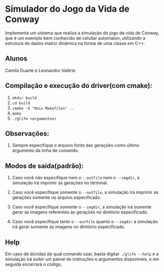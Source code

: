 # Simulador do Jogo da Vida de Conway

Implementa um sistema que realiza a simulação do jogo da
vida de Conway, que é um exemplo bem conhecido de celullar
automaton, utilizando a estrutura de dados matriz dinâmica na
forma de uma classe em C++.

## Alunos

Camila Duarte e Leonandro Valério

## Compilação e execução do driver(com cmake):
1. `mkdir build`
2. `cd build`
3. `cmake -G "Unix Makefiles" ..`
4. `make`
5. `./glife <argumentos>`

## Observações:

1. Sempre especifique o arquivo fonte das gerações como último argumento
da linha de comando.

## Modos de saída(padrão):
1. Caso você não especifique nem o `--outfile` nem o `--imgdir`,
a simulação irá imprimir as gerações no terminal.

2. Caso você especifique somente o `--outfile`, a simulação
irá imprimir as gerações somente no arquivo especificado.

3. Caso você especifique somente o `--imgdir`, a simulação
irá somente gerar as imagens referentes às gerações no diretório especificado.

4. Caso você especifique tanto o `--outfile` quanto o `--imgdir`
a simulação irá gerar somente as imagens no diretório especificado.

## Help

 Em caso de dúvidas de qual comando usar, basta digitar `./glife --help` e 
a simulação irá exibir um painel de instruções e argumentos disponíveis,
e em seguida encerrará o código.

